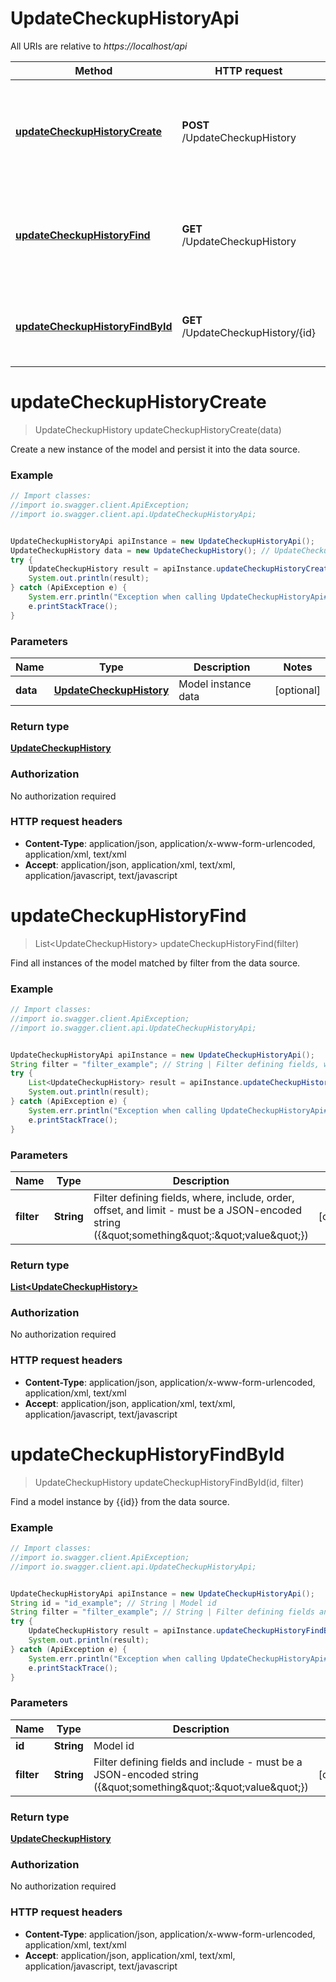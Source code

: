 # UpdateCheckupHistoryApi

All URIs are relative to *https://localhost/api*

Method | HTTP request | Description
------------- | ------------- | -------------
[**updateCheckupHistoryCreate**](UpdateCheckupHistoryApi.md#updateCheckupHistoryCreate) | **POST** /UpdateCheckupHistory | Create a new instance of the model and persist it into the data source.
[**updateCheckupHistoryFind**](UpdateCheckupHistoryApi.md#updateCheckupHistoryFind) | **GET** /UpdateCheckupHistory | Find all instances of the model matched by filter from the data source.
[**updateCheckupHistoryFindById**](UpdateCheckupHistoryApi.md#updateCheckupHistoryFindById) | **GET** /UpdateCheckupHistory/{id} | Find a model instance by {{id}} from the data source.


<a name="updateCheckupHistoryCreate"></a>
# **updateCheckupHistoryCreate**
> UpdateCheckupHistory updateCheckupHistoryCreate(data)

Create a new instance of the model and persist it into the data source.

### Example
```java
// Import classes:
//import io.swagger.client.ApiException;
//import io.swagger.client.api.UpdateCheckupHistoryApi;


UpdateCheckupHistoryApi apiInstance = new UpdateCheckupHistoryApi();
UpdateCheckupHistory data = new UpdateCheckupHistory(); // UpdateCheckupHistory | Model instance data
try {
    UpdateCheckupHistory result = apiInstance.updateCheckupHistoryCreate(data);
    System.out.println(result);
} catch (ApiException e) {
    System.err.println("Exception when calling UpdateCheckupHistoryApi#updateCheckupHistoryCreate");
    e.printStackTrace();
}
```

### Parameters

Name | Type | Description  | Notes
------------- | ------------- | ------------- | -------------
 **data** | [**UpdateCheckupHistory**](UpdateCheckupHistory.md)| Model instance data | [optional]

### Return type

[**UpdateCheckupHistory**](UpdateCheckupHistory.md)

### Authorization

No authorization required

### HTTP request headers

 - **Content-Type**: application/json, application/x-www-form-urlencoded, application/xml, text/xml
 - **Accept**: application/json, application/xml, text/xml, application/javascript, text/javascript

<a name="updateCheckupHistoryFind"></a>
# **updateCheckupHistoryFind**
> List&lt;UpdateCheckupHistory&gt; updateCheckupHistoryFind(filter)

Find all instances of the model matched by filter from the data source.

### Example
```java
// Import classes:
//import io.swagger.client.ApiException;
//import io.swagger.client.api.UpdateCheckupHistoryApi;


UpdateCheckupHistoryApi apiInstance = new UpdateCheckupHistoryApi();
String filter = "filter_example"; // String | Filter defining fields, where, include, order, offset, and limit - must be a JSON-encoded string ({\"something\":\"value\"})
try {
    List<UpdateCheckupHistory> result = apiInstance.updateCheckupHistoryFind(filter);
    System.out.println(result);
} catch (ApiException e) {
    System.err.println("Exception when calling UpdateCheckupHistoryApi#updateCheckupHistoryFind");
    e.printStackTrace();
}
```

### Parameters

Name | Type | Description  | Notes
------------- | ------------- | ------------- | -------------
 **filter** | **String**| Filter defining fields, where, include, order, offset, and limit - must be a JSON-encoded string ({\&quot;something\&quot;:\&quot;value\&quot;}) | [optional]

### Return type

[**List&lt;UpdateCheckupHistory&gt;**](UpdateCheckupHistory.md)

### Authorization

No authorization required

### HTTP request headers

 - **Content-Type**: application/json, application/x-www-form-urlencoded, application/xml, text/xml
 - **Accept**: application/json, application/xml, text/xml, application/javascript, text/javascript

<a name="updateCheckupHistoryFindById"></a>
# **updateCheckupHistoryFindById**
> UpdateCheckupHistory updateCheckupHistoryFindById(id, filter)

Find a model instance by {{id}} from the data source.

### Example
```java
// Import classes:
//import io.swagger.client.ApiException;
//import io.swagger.client.api.UpdateCheckupHistoryApi;


UpdateCheckupHistoryApi apiInstance = new UpdateCheckupHistoryApi();
String id = "id_example"; // String | Model id
String filter = "filter_example"; // String | Filter defining fields and include - must be a JSON-encoded string ({\"something\":\"value\"})
try {
    UpdateCheckupHistory result = apiInstance.updateCheckupHistoryFindById(id, filter);
    System.out.println(result);
} catch (ApiException e) {
    System.err.println("Exception when calling UpdateCheckupHistoryApi#updateCheckupHistoryFindById");
    e.printStackTrace();
}
```

### Parameters

Name | Type | Description  | Notes
------------- | ------------- | ------------- | -------------
 **id** | **String**| Model id |
 **filter** | **String**| Filter defining fields and include - must be a JSON-encoded string ({\&quot;something\&quot;:\&quot;value\&quot;}) | [optional]

### Return type

[**UpdateCheckupHistory**](UpdateCheckupHistory.md)

### Authorization

No authorization required

### HTTP request headers

 - **Content-Type**: application/json, application/x-www-form-urlencoded, application/xml, text/xml
 - **Accept**: application/json, application/xml, text/xml, application/javascript, text/javascript

